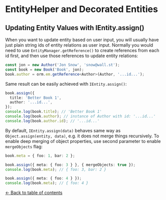 ---
---

# EntityHelper and Decorated Entities

## Updating Entity Values with IEntity.assign()

When you want to update entity based on user input, you will usually have just plain
string ids of entity relations as user input. Normally you would need to use 
`EntityManager.getReference()` to create references from each id first, and then
use those references to update entity relations:

```typescript
const jon = new Author('Jon Snow', 'snow@wall.st');
const book = new Book('Book', jon);
book.author = orm.em.getReference<Author>(Author, '...id...');
```

Same result can be easily achieved with `IEntity.assign()`:

```typescript
book.assign({ 
  title: 'Better Book 1', 
  author: '...id...',
});
console.log(book.title); // 'Better Book 1'
console.log(book.author); // instance of Author with id: '...id...'
console.log(book.author.id); // '...id...'
```

By default, `IEntity.assign(data)` behaves same way as `Object.assign(entity, data)`, 
e.g. it does not merge things recursively. To enable deep merging of object properties, 
use second parameter to enable `mergeObjects` flag:

```typescript
book.meta = { foo: 1, bar: 2 };

book.assign({ meta: { foo: 3 } }, { mergeObjects: true });
console.log(book.meta); // { foo: 3, bar: 2 }

book.assign({ meta: { foo: 4 } });
console.log(book.meta); // { foo: 4 }
```

[&larr; Back to table of contents](index.md#table-of-contents)
